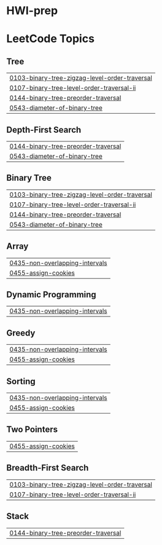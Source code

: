 # HWI-prep
<!---LeetCode Topics Start-->
# LeetCode Topics
## Tree
|  |
| ------- |
| [0103-binary-tree-zigzag-level-order-traversal](https://github.com/HarshitKumarhk/HWI-prep/tree/master/0103-binary-tree-zigzag-level-order-traversal) |
| [0107-binary-tree-level-order-traversal-ii](https://github.com/HarshitKumarhk/HWI-prep/tree/master/0107-binary-tree-level-order-traversal-ii) |
| [0144-binary-tree-preorder-traversal](https://github.com/HarshitKumarhk/HWI-prep/tree/master/0144-binary-tree-preorder-traversal) |
| [0543-diameter-of-binary-tree](https://github.com/HarshitKumarhk/HWI-prep/tree/master/0543-diameter-of-binary-tree) |
## Depth-First Search
|  |
| ------- |
| [0144-binary-tree-preorder-traversal](https://github.com/HarshitKumarhk/HWI-prep/tree/master/0144-binary-tree-preorder-traversal) |
| [0543-diameter-of-binary-tree](https://github.com/HarshitKumarhk/HWI-prep/tree/master/0543-diameter-of-binary-tree) |
## Binary Tree
|  |
| ------- |
| [0103-binary-tree-zigzag-level-order-traversal](https://github.com/HarshitKumarhk/HWI-prep/tree/master/0103-binary-tree-zigzag-level-order-traversal) |
| [0107-binary-tree-level-order-traversal-ii](https://github.com/HarshitKumarhk/HWI-prep/tree/master/0107-binary-tree-level-order-traversal-ii) |
| [0144-binary-tree-preorder-traversal](https://github.com/HarshitKumarhk/HWI-prep/tree/master/0144-binary-tree-preorder-traversal) |
| [0543-diameter-of-binary-tree](https://github.com/HarshitKumarhk/HWI-prep/tree/master/0543-diameter-of-binary-tree) |
## Array
|  |
| ------- |
| [0435-non-overlapping-intervals](https://github.com/HarshitKumarhk/HWI-prep/tree/master/0435-non-overlapping-intervals) |
| [0455-assign-cookies](https://github.com/HarshitKumarhk/HWI-prep/tree/master/0455-assign-cookies) |
## Dynamic Programming
|  |
| ------- |
| [0435-non-overlapping-intervals](https://github.com/HarshitKumarhk/HWI-prep/tree/master/0435-non-overlapping-intervals) |
## Greedy
|  |
| ------- |
| [0435-non-overlapping-intervals](https://github.com/HarshitKumarhk/HWI-prep/tree/master/0435-non-overlapping-intervals) |
| [0455-assign-cookies](https://github.com/HarshitKumarhk/HWI-prep/tree/master/0455-assign-cookies) |
## Sorting
|  |
| ------- |
| [0435-non-overlapping-intervals](https://github.com/HarshitKumarhk/HWI-prep/tree/master/0435-non-overlapping-intervals) |
| [0455-assign-cookies](https://github.com/HarshitKumarhk/HWI-prep/tree/master/0455-assign-cookies) |
## Two Pointers
|  |
| ------- |
| [0455-assign-cookies](https://github.com/HarshitKumarhk/HWI-prep/tree/master/0455-assign-cookies) |
## Breadth-First Search
|  |
| ------- |
| [0103-binary-tree-zigzag-level-order-traversal](https://github.com/HarshitKumarhk/HWI-prep/tree/master/0103-binary-tree-zigzag-level-order-traversal) |
| [0107-binary-tree-level-order-traversal-ii](https://github.com/HarshitKumarhk/HWI-prep/tree/master/0107-binary-tree-level-order-traversal-ii) |
## Stack
|  |
| ------- |
| [0144-binary-tree-preorder-traversal](https://github.com/HarshitKumarhk/HWI-prep/tree/master/0144-binary-tree-preorder-traversal) |
<!---LeetCode Topics End-->
